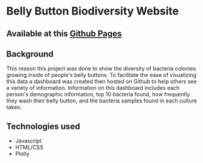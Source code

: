 # Belly Button Biodiversity Website

## Available at this [Github Pages](https://hsp910.github.io/Belly-Button-Biodiversity-Website/)

## Background 
This reason this project was done to show the diversity of bacteria colonies growing inside of people's belly buttons. To facilitate the ease of visualizing this data a dashboard was created then hosted on Github to help others see a variety of information. Information on this dashboard includes each person's demographic information, top 10 bacteria found, how frequently they wash their belly button, and the bacteria samples found in each culture taken. 

## Technologies used 

- Javascript
- HTML/CSS
- Plotly
